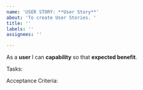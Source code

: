```yaml
---
name: 'USER STORY: **User Story**'
about: 'To create User Stories. '
title: ''
labels: ''
assignees: ''

---
```


As a **user** I can **capability** so that **expected benefit**.

Tasks:

Acceptance Criteria:
